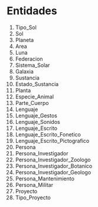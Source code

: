 # Entidades

1. Tipo_Sol
2. Sol
3. Planeta
4. Area
5. Luna
6. Federacion
7. Sistema_Solar
8. Galaxia
9. Sustancia
10. Estado_Sustancia
11. Planta
12. Especie_Animal
13. Parte_Cuerpo
14. Lenguaje
15. Lenguaje_Gestos
16. Lenguaje_Sonidos
17. Lenguaje_Escrito
18. Lenguaje_Escrito_Fonetico
19. Lenguaje_Escrito_Pictografico
20. Persona
21. Persona_Investigador
22. Persona_Investigador_Zoologo
23. Persona_Investigador_Botanico
24. Persona_Investigador_Geologo
25. Persona_Mantenimiento
26. Persona_Militar
27. Proyecto
28. Tipo_Proyecto
